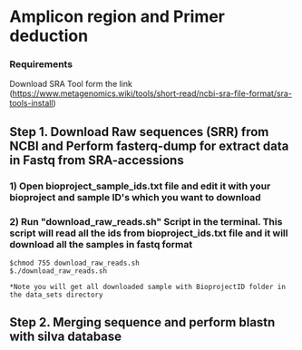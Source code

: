 # Amplicon region and Primer deduction

### Requirements 
Download SRA Tool form the link (https://www.metagenomics.wiki/tools/short-read/ncbi-sra-file-format/sra-tools-install)

## Step 1. Download Raw sequences (SRR) from NCBI and Perform fasterq-dump for extract data in Fastq from SRA-accessions

### 1) Open bioproject_sample_ids.txt file and edit it with your bioproject and sample ID's which you want to download

### 2) Run "download_raw_reads.sh" Script in the terminal. This script will read all the ids from bioproject_ids.txt file and it will download all the samples in fastq format

```
$chmod 755 download_raw_reads.sh
$./download_raw_reads.sh

*Note you will get all downloaded sample with BioprojectID folder in the data_sets directory
```
## Step 2. Merging sequence and perform blastn with silva database




